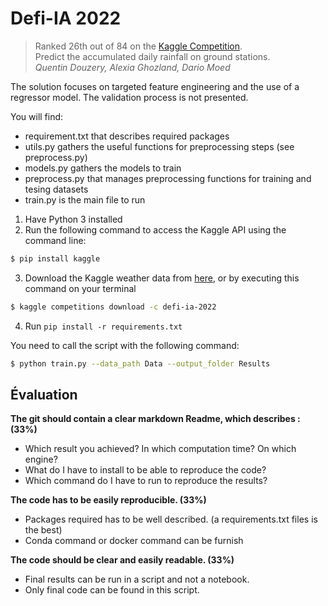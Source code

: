 # Defi-IA 2022
> Ranked 26th out of 84 on the [Kaggle Competition](https://www.kaggle.com/c/defi-ia-2022/overview).<br />
> Predict the accumulated daily rainfall on ground stations.  
*Quentin Douzery, Alexia Ghozland, Dario Moed*  


The solution focuses on targeted feature engineering and the use of a regressor model. 
The validation process is not presented.

You will find: 
* requirement.txt that describes required packages
* utils.py gathers the useful functions for preprocessing steps (see preprocess.py)
* models.py gathers the models to train
* preprocess.py that manages preprocessing functions for training and tesing datasets
* train.py is the main file to run

1. Have Python 3 installed
2. Run the following command to access the Kaggle API using the command line: 
 ```sh
$ pip install kaggle
```
3. Download the Kaggle weather data from [here](https://www.kaggle.com/c/defi-ia-2022/data), or by executing this command on your terminal 
 ```sh
$ kaggle competitions download -c defi-ia-2022
```
4. Run `pip install -r requirements.txt` 

You need to call the script with the following command: 
```sh
$ python train.py --data_path Data --output_folder Results
```


## Évaluation
**The git should contain a clear markdown Readme, which describes : (33%)**
- Which result you achieved? In which computation time? On which engine?
- What do I have to install to be able to reproduce the code?
- Which command do I have to run to reproduce the results?

**The code has to be easily reproducible. (33%)**
- Packages required has to be well described. (a requirements.txt files is the best)
- Conda command or docker command can be furnish

**The code should be clear and easily readable. (33%)**
- Final results can be run in a script and not a notebook.
- Only final code can be found in this script. 
